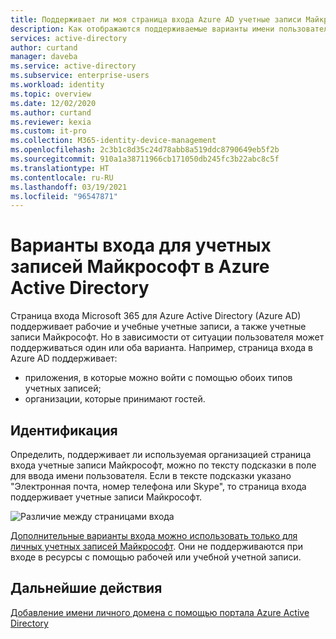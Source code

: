 ```yaml
---
title: Поддерживает ли моя страница входа Azure AD учетные записи Майкрософт | Документация Майкрософт
description: Как отображаются поддерживаемые варианты имени пользователя при входе в систему
services: active-directory
author: curtand
manager: daveba
ms.service: active-directory
ms.subservice: enterprise-users
ms.workload: identity
ms.topic: overview
ms.date: 12/02/2020
ms.author: curtand
ms.reviewer: kexia
ms.custom: it-pro
ms.collection: M365-identity-device-management
ms.openlocfilehash: 2c3b1c8d35c24d78abb8a519ddc8790649eb5f2b
ms.sourcegitcommit: 910a1a38711966cb171050db245fc3b22abc8c5f
ms.translationtype: HT
ms.contentlocale: ru-RU
ms.lasthandoff: 03/19/2021
ms.locfileid: "96547871"
---
```

# <a name="sign-in-options-for-microsoft-accounts-in-azure-active-directory"></a>Варианты входа для учетных записей Майкрософт в Azure Active Directory

Страница входа Microsoft 365 для Azure Active Directory (Azure AD) поддерживает рабочие и учебные учетные записи, а также учетные записи Майкрософт. Но в зависимости от ситуации пользователя может поддерживаться один или оба варианта. Например, страница входа в Azure AD поддерживает:

* приложения, в которые можно войти с помощью обоих типов учетных записей;
* организации, которые принимают гостей.

## <a name="identification"></a>Идентификация
Определить, поддерживает ли используемая организацией страница входа учетные записи Майкрософт, можно по тексту подсказки в поле для ввода имени пользователя. Если в тексте подсказки указано "Электронная почта, номер телефона или Skype", то страница входа поддерживает учетные записи Майкрософт.

![Различие между страницами входа](./media/signin-account-support/ui-prompt.png)

[Дополнительные варианты входа можно использовать только для личных учетных записей Майкрософт](https://azure.microsoft.com/updates/microsoft-account-signin-options/ ). Они не поддерживаются при входе в ресурсы с помощью рабочей или учебной учетной записи.

## <a name="next-steps"></a>Дальнейшие действия

[Добавление имени личного домена с помощью портала Azure Active Directory](../fundamentals/add-custom-domain.md)